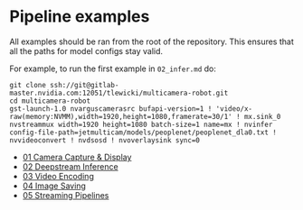
# Pipeline examples

All examples should be ran from the root of the repository.
This ensures that all the paths for model configs stay valid.

For example, to run the first example in `02_infer.md` do:

```shell
git clone ssh://git@gitlab-master.nvidia.com:12051/tlewicki/multicamera-robot.git
cd multicamera-robot
gst-launch-1.0 nvarguscamerasrc bufapi-version=1 ! 'video/x-raw(memory:NVMM),width=1920,height=1080,framerate=30/1' ! mx.sink_0 nvstreammux width=1920 height=1080 batch-size=1 name=mx ! nvinfer config-file-path=jetmulticam/models/peoplenet/peoplenet_dla0.txt ! nvvideoconvert ! nvdsosd ! nvoverlaysink sync=0
```

- [01 Camera Capture & Display](01_capture.md)
- [02 Deepstream Inference](02_infer.md)
- [03 Video Encoding](03_video_encoding.md)
- [04 Image Saving](04_image_save.md)
- [05 Streaming Pipelines](05_streaming.md)

